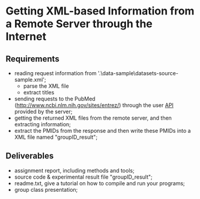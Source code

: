 # Getting XML-based Information from a Remote Server through the Internet

## Requirements

- reading request information from '.\data-sample\datasets-source-sample.xml';
  - parse the XML file
  - extract titles
- sending requests to the PubMed (http://www.ncbi.nlm.nih.gov/sites/entrez/) through the user [API](https://www.ncbi.nlm.nih.gov/books/NBK25499/#chapter4.ESearch) provided by the server;
- getting the returned XML files from the remote server, and then extracting information;
-  extract the PMIDs from the response and then write these PMIDs into a XML file named "groupID_result";

## Deliverables

- assignment report, including methods and tools;
- source code & experimental result file "groupID_result";
- readme.txt, give a tutorial on how to compile and run your programs;
- group class presentation;